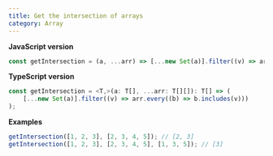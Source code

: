 ```yaml
---
title: Get the intersection of arrays
category: Array
---
```


**JavaScript version**

```js
const getIntersection = (a, ...arr) => [...new Set(a)].filter((v) => arr.every((b) => b.includes(v)));
```

**TypeScript version**

```js
const getIntersection = <T,>(a: T[], ...arr: T[][]): T[] => (
    [...new Set(a)].filter((v) => arr.every((b) => b.includes(v)))
);
```

**Examples**

```js
getIntersection([1, 2, 3], [2, 3, 4, 5]); // [2, 3]
getIntersection([1, 2, 3], [2, 3, 4, 5], [1, 3, 5]); // [3]
```
